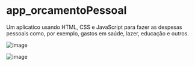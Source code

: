 # app_orcamentoPessoal

Um aplicatico usando HTML, CSS e JavaScript para fazer as despesas pessoais como, por exemplo, gastos em saúde, lazer, educação e outros. 

![image](https://user-images.githubusercontent.com/65344248/125789747-ae796ec6-d7b1-46ad-812e-76ddfabcae42.png)

![image](https://user-images.githubusercontent.com/65344248/125789957-f5767081-d712-474d-bf4f-09467ebc7d9a.png)
